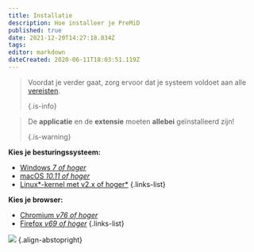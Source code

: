 ```yaml
---
title: Installatie
description: Hoe installeer je PreMiD
published: true
date: 2021-12-20T14:27:18.034Z
tags:
editor: markdown
dateCreated: 2020-06-11T18:03:51.119Z
---
```


> Voordat je verder gaat, zorg ervoor dat je systeem voldoet aan alle [vereisten](/install/requirements). 
> 
> {.is-info}

> De **applicatie** en de **extensie** moeten **allebei** geïnstalleerd zijn! 
> 
> {.is-warning}

**Kies je besturingssysteem:**
- [Windows *7 of hoger*](/install/windows)
- [macOS *10.11 of hoger*](/install/macos)
- [Linux*-kernel met v2.x of hoger*](/install/linux)
{.links-list}

**Kies je browser:**
- [Chromium *v76 of hoger*](/install/chromium)
- [Firefox *v69 of hoger*](/install/firefox)
{.links-list}

![](https://a.icons8.com/ajlQdsfa/FZhYWV/svg.svg) {.align-abstopright}
